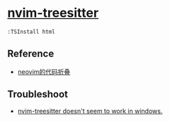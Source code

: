 # [nvim-treesitter](https://github.com/nvim-treesitter/nvim-treesitter)

```sh
:TSInstall html
```

## Reference

- [neovim的代码折叠](https://www.bilibili.com/video/BV1JfMWzzEr1)

## Troubleshoot

- [nvim-treesitter doesn't seem to work in windows.](https://github.com/nvim-treesitter/nvim-treesitter/issues/2135)